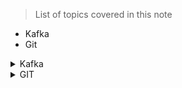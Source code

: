 
> List of topics covered in this note

- Kafka
- Git


<details><summary> Kafka </summary>

<p>
### This repository has the complete code related to kafka producers/consumers using spring boot.


- [Setup-Kafka](https://github.com/Avinashlikes/Resources/blob/master/Kafka.md)

### Securing your Kafka Cluster using SSL

- [Kafka SSL SetUp](https://github.com/Avinashlikes/Resources/blob/master/Kafka_Security.md)
</p>
</details>

<details> <summary> GIT </summary>
 
 
</details>
